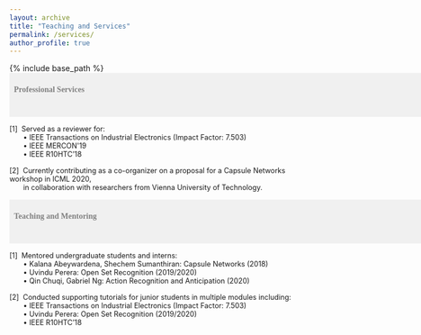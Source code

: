 ```yaml
---
layout: archive
title: "Teaching and Services"
permalink: /services/
author_profile: true
---
```


{% include base_path %}
<span style="font-size:1em;font-family:georgia; color:gray;background-color: #F0F0F0;height: 4em; width: 57em; display:inline-block; vertical-align: middle; padding-top: 22px;padding-left: 8px;text-align: left"><b>Professional Services</b></span><br/>

<span style="font-size:0.9em"> [1]<span style="color:white">a</span>Served as a reviewer for:<br /></span>
<span style="font-size:0.9em;"> &nbsp; &thinsp; &thinsp; &thinsp; &bull; IEEE Transactions on Industrial Electronics (Impact Factor: 7.503)</span><br/>
<span style="font-size:0.9em;"> &nbsp; &thinsp; &thinsp; &thinsp; &bull; IEEE MERCON'19</span><br/>
<span style="font-size:0.9em;"> &nbsp; &thinsp; &thinsp; &thinsp; &bull; IEEE R10HTC’18</span><br/>

<span style="font-size:0.9em"> [2]<span style="color:white">a</span>Currently contributing as a co-organizer on a proposal for a Capsule Networks workshop in ICML 2020, <br />
&nbsp; &thinsp; &thinsp; &thinsp; in collaboration with researchers from Vienna University of Technology.<br /></span>

<span style="font-size:1em;font-family:georgia; color:gray;background-color: #F0F0F0;height: 4em; width: 57em; display:inline-block; vertical-align: middle; padding-top: 22px;padding-left: 8px;text-align: left"><b>Teaching and Mentoring</b></span><br/>

<span style="font-size:0.9em"> [1]<span style="color:white">a</span>Mentored undergraduate students and interns:<br /></span>
<span style="font-size:0.9em;"> &nbsp; &thinsp; &thinsp; &thinsp; &bull; Kalana Abeywardena, Shechem Sumanthiran: Capsule Networks (2018)</span><br/>
<span style="font-size:0.9em;"> &nbsp; &thinsp; &thinsp; &thinsp; &bull; Uvindu Perera: Open Set Recognition (2019/2020)</span><br/>
<span style="font-size:0.9em;"> &nbsp; &thinsp; &thinsp; &thinsp; &bull; Qin Chuqi, Gabriel Ng: Action Recognition and Anticipation (2020)</span><br/>

<span style="font-size:0.9em"> [2]<span style="color:white">a</span>Conducted supporting tutorials for junior students in multiple modules including:<br /></span>
<span style="font-size:0.9em;"> &nbsp; &thinsp; &thinsp; &thinsp; &bull; IEEE Transactions on Industrial Electronics (Impact Factor: 7.503)</span><br/>
<span style="font-size:0.9em;"> &nbsp; &thinsp; &thinsp; &thinsp; &bull; Uvindu Perera: Open Set Recognition (2019/2020)</span><br/>
<span style="font-size:0.9em;"> &nbsp; &thinsp; &thinsp; &thinsp; &bull; IEEE R10HTC’18</span><br/>
